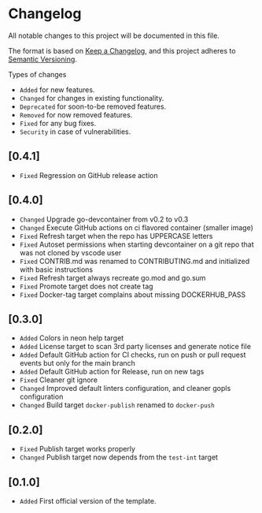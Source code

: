 # Changelog

All notable changes to this project will be documented in this file.

The format is based on [Keep a Changelog](https://keepachangelog.com/en/1.1.0/),
and this project adheres to [Semantic Versioning](https://semver.org/spec/v2.0.0.html).

Types of changes

- `Added` for new features.
- `Changed` for changes in existing functionality.
- `Deprecated` for soon-to-be removed features.
- `Removed` for now removed features.
- `Fixed` for any bug fixes.
- `Security` in case of vulnerabilities.

## [0.4.1]

- `Fixed` Regression on GitHub release action

## [0.4.0]

- `Changed` Upgrade go-devcontainer from v0.2 to v0.3
- `Changed` Execute GitHub actions on ci flavored container (smaller image)
- `Fixed` Refresh target when the repo has UPPERCASE letters
- `Fixed` Autoset permissions when starting devcontainer on a git repo that was not cloned by vscode user
- `Fixed` CONTRIB.md was renamed to CONTRIBUTING.md and initialized with basic instructions
- `Fixed` Refresh target always recreate go.mod and go.sum
- `Fixed` Promote target does not create tag
- `Fixed` Docker-tag target complains about missing DOCKERHUB_PASS

## [0.3.0]

- `Added` Colors in neon help target
- `Added` License target to scan 3rd party licenses and generate notice file
- `Added` Default GitHub action for CI checks, run on push or pull request events but only for the main branch
- `Added` Default GitHub action for Release, run on new tags
- `Fixed` Cleaner git ignore
- `Changed` Improved default linters configuration, and cleaner gopls configuration
- `Changed` Build target `docker-publish` renamed to `docker-push`

## [0.2.0]

- `Fixed` Publish target works properly
- `Changed` Publish target now depends from the `test-int` target

## [0.1.0]

- `Added` First official version of the template.
